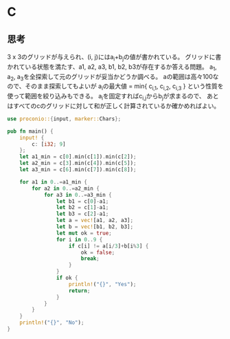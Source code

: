 # C
## 思考
3 x 3のグリッドが与えられ、(i, j)にはa<sub>i</sub>+b<sub>j</sub>の値が書かれている。
グリッドに書かれている状態を満たす、a1, a2, a3, b1, b2, b3が存在するか答える問題。
a<sub>1</sub>, a<sub>2</sub>, a<sub>3</sub>を全探索して元のグリッドが妥当かどうか調べる。
aの範囲は高々100なので、そのまま探索してもよいが
a<sub>i</sub>の最大値 = min{ c<sub>i,1</sub>, c<sub>i,2</sub>, c<sub>i,3</sub> }
という性質を使って範囲を絞り込みもできる。
a<sub>i</sub>を固定すればc<sub>i,j</sub>からb<sub>j</sub>が求まるので、
あとはすべてのcのグリッドに対して和が正しく計算されているか確かめればよい。
```rust
use proconio::{input, marker::Chars};

pub fn main() {
    input! {
        c: [i32; 9]
    };
    let a1_min = c[0].min(c[1]).min(c[2]);
    let a2_min = c[3].min(c[4]).min(c[5]);
    let a3_min = c[6].min(c[7]).min(c[8]);

    for a1 in 0..=a1_min {
        for a2 in 0..=a2_min {
            for a3 in 0..=a3_min {
                let b1 = c[0]-a1;
                let b2 = c[1]-a1;
                let b3 = c[2]-a1;
                let a = vec![a1, a2, a3];
                let b = vec![b1, b2, b3];
                let mut ok = true;
                for i in 0..9 {
                    if c[i] != a[i/3]+b[i%3] {
                        ok = false;
                        break;
                    }
                }
                if ok {
                    println!("{}", "Yes");
                    return;
                }
            }
        }
    }
    println!("{}", "No");
}
```